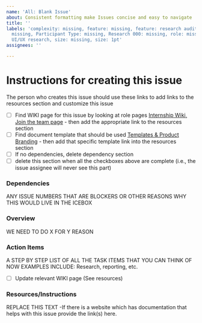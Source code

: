 ```yaml
---
name: 'All: Blank Issue'
about: Consistent formatting make Issues concise and easy to navigate
title: ''
labels: 'complexity: missing, feature: missing, feature: research audits, milestone:
  missing, Participant Type: missing, Research 000: missing, role: missing, role:
  UI/UX research, size: missing, size: 1pt'
assignees: ''

---
```


# Instructions for creating this issue
The person who creates this issue should use these links to add links to the resources section and customize this issue
- [ ] Find WIKI page for this issue by looking at role pages [Internship Wiki, Join the team page](https://github.com/hackforla/internship/wiki/Joining-the-Team) - then add the appropriate link to the resources section
- [ ] Find document template that should be used [Templates & Product Branding](https://github.com/hackforla/internship/wiki/Design-Process-Overview) - then add that specific template link into the resources section
- [ ] If no dependencies, delete dependency section
- [ ] delete this section when all the checkboxes above are complete (i.e., the issue assignee will never see this part)

### Dependencies
ANY ISSUE NUMBERS THAT ARE BLOCKERS OR OTHER REASONS WHY THIS WOULD LIVE IN THE ICEBOX

### Overview
WE NEED TO DO X FOR Y REASON

### Action Items
A STEP BY STEP LIST OF ALL THE TASK ITEMS THAT YOU CAN THINK OF NOW EXAMPLES INCLUDE: Research, reporting, etc.

- [ ] Update relevant WIKI page (See resources)

### Resources/Instructions
REPLACE THIS TEXT -If there is a website which has documentation that helps with this issue provide the link(s) here.
